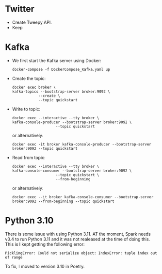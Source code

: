 # Twitter
- Create Tweepy API.
- Keep 


# Kafka
- We first start the Kafka server using Docker:
    ```
    docker-compose -f DockerCompose_Kafka.yaml up
    ```
- Create the topic:
    ```
    docker exec broker \
    kafka-topics --bootstrap-server broker:9092 \
                --create \
                --topic quickstart
    ```
- Write to topic:
    ```
    docker exec --interactive --tty broker \
    kafka-console-producer --bootstrap-server broker:9092 \
                        --topic quickstart
    ```
    or alternatively:
    ```
    docker exec -it broker kafka-console-producer --bootstrap-server broker:9092 --topic quickstart
    ```
- Read from topic:
    ```
    docker exec --interactive --tty broker \
    kafka-console-consumer --bootstrap-server broker:9092 \
                        --topic quickstart \
                        --from-beginning
    ```
    or alternatively:
    ```
    docker exec --it broker kafka-console-consumer --bootstrap-server broker:9092 --from-beginning --topic quickstart
    ```

# Python 3.10
There is some issue with using Python 3.11. AT the moment, Spark needs v3.4 to run Python 3.11 and it was not realeased at the time of doing this.
This is I kept getting the following error:
```
PicklingError: Could not serialize object: IndexError: tuple index out of range
```

To fix, I moved to version 3.10 in Poetry.

